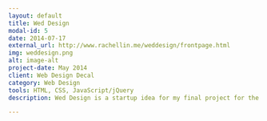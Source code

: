 ```yaml
---
layout: default
title: Wed Design
modal-id: 5
date: 2014-07-17
external_url: http://www.rachellin.me/weddesign/frontpage.html
img: weddesign.png
alt: image-alt
project-date: May 2014
client: Web Design Decal
category: Web Design
tools: HTML, CSS, JavaScript/jQuery
description: Wed Design is a startup idea for my final project for the Web Design Decal. The concept is that couples can use this site to help plan their big day. It is purely a mockup and not a web application (though I would like to develop one in the future!).

---
```

